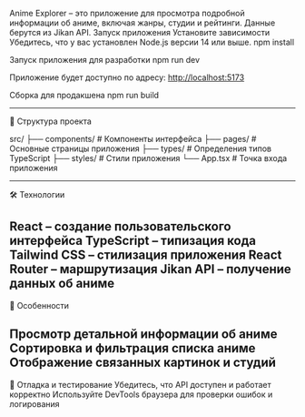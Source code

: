 Anime Explorer – это приложение для просмотра подробной информации об аниме, включая жанры, студии и рейтинги. Данные берутся из Jikan API.
Запуск приложения
Установите зависимости Убедитесь, что у вас установлен Node.js версии 14 или выше.
npm install


Запуск приложения для разработки
npm run dev
 
Приложение будет доступно по адресу: [http://localhost:5173](http://localhost:5173) 

Сборка для продакшена
npm run build


--------------------
📁 Структура проекта

src/ ├── components/ # Компоненты интерфейса 
├── pages/ # Основные страницы приложения 
├── types/ # Определения типов TypeScript 
├── styles/ # Стили приложения 
└── App.tsx # Точка входа приложения

--------------
 🛠️ Технологии

React – создание пользовательского интерфейса
TypeScript – типизация кода
Tailwind CSS – стилизация приложения
React Router – маршрутизация
Jikan API – получение данных об аниме
--------------
🌟 Особенности

Просмотр детальной информации об аниме
Сортировка и фильтрация списка аниме
Отображение связанных картинок и студий
-------------------------

🐛 Отладка и тестирование
Убедитесь, что API доступен и работает корректно
Используйте DevTools браузера для проверки ошибок и логирования

